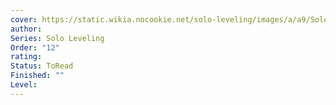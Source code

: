 ```yaml
---
cover: https://static.wikia.nocookie.net/solo-leveling/images/a/a9/Solo_Leveling_Novel_Volume_12_Cover.jpeg/revision/latest/scale-to-width-down/150?cb=20240720060634
author: 
Series: Solo Leveling
Order: "12"
rating: 
Status: ToRead
Finished: ""
Level:
---
```








